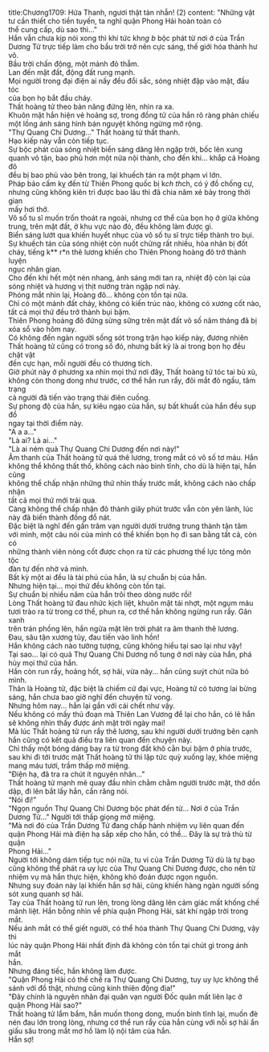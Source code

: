 title:Chương1709: Hứa Thanh, ngươi thật tàn nhẫn! (2)
content:
"Những vật tư cần thiết cho tiền tuyến, ta nghĩ quận Phong Hải hoàn toàn có<br>thể cung cấp, dù sao thì..."<br>Hắn vẫn chưa kịp nói xong thì khí tức kh*ng b* bộc phát từ nơi ở của Trần<br>Dương Tử trực tiếp làm cho bầu trời trở nên cực sáng, thế giới hóa thành hư vô.<br>Bầu trời chấn động, một mảnh đỏ thẫm.<br>Lan đến mặt đất, động đất rung mạnh.<br>Mọi người trong đại điện ai nấy đều đổi sắc, sóng nhiệt đập vào mặt, đầu tóc<br>của bọn họ bắt đầu cháy.<br>Thất hoàng tử theo bản năng đứng lên, nhìn ra xa.<br>Khuôn mặt hắn hiện vẻ hoảng sợ, trong đồng tử của hắn rõ ràng phản chiếu<br>một lồng ánh sáng hình bán nguyệt không ngừng mở rộng.<br>"Thự Quang Chi Dương..." Thất hoàng tử thất thanh.<br>Hạo kiếp này vẫn còn tiếp tục.<br>Sự bộc phát của sóng nhiệt biển sáng dâng lên ngập trời, bốc lên xung<br>quanh vô tận, bao phủ hơn một nửa nội thành, cho đến khi... khắp cả Hoàng đô<br>đều bị bao phủ vào bên trong, lại khuếch tán ra một phạm vi lớn.<br>Pháp bảo cấm kỵ đến từ Thiên Phong quốc bị k*ch th*ch, có ý đồ chống cự,<br>nhưng cũng không kiên trì được bao lâu thì đã chia năm xẻ bảy trong thời gian<br>mấy hơi thở.<br>Vô số tu sĩ muốn trốn thoát ra ngoài, nhưng cơ thể của bọn họ ở giữa không<br>trung, trên mặt đất, ở khu vực nào đó, đều không làm được gì.<br>Biển sáng lướt qua khiến huyết nhục của vô số tu sĩ trực tiếp thành tro bụi.<br>Sự khuếch tán của sóng nhiệt còn nuốt chửng rất nhiều, hỏa nhân bị đốt<br>cháy, tiếng k** r*n thê lương khiến cho Thiên Phong hoàng đô trở thành luyện<br>ngục nhân gian.<br>Cho đến khi hết một nén nhang, ánh sáng mới tan ra, nhiệt độ còn lại của<br>sóng nhiệt và hương vị thịt nướng tràn ngập nơi này.<br>Phóng mắt nhìn lại, Hoàng đô... không còn tồn tại nữa.<br>Chỉ có một mảnh đất cháy, không có kiến trúc nào, không có xương cốt nào,<br>tất cả mọi thứ đều trở thành bụi bặm.<br>Thiên Phong hoàng đô đứng sừng sững trên mặt đất vô số năm tháng đã bị<br>xóa sổ vào hôm nay.<br>Có không đến ngàn người sống sót trong trận hạo kiếp này, đương nhiên<br>Thất hoàng tử cũng có trong số đó, nhưng bất kỳ là ai trong bọn họ đều chật vật<br>đến cực hạn, mỗi người đều có thương tích.<br>Giờ phút này ở phương xa nhìn mọi thứ nơi đây, Thất hoàng tử tóc tai bù xù,<br>không còn thong dong như trước, cơ thể hắn run rẩy, đôi mắt đỏ ngầu, tâm trạng<br>cả người đã tiến vào trạng thái điên cuồng.<br>Sự phong độ của hắn, sự kiêu ngạo của hắn, sự bất khuất của hắn đều sụp đổ<br>ngay tại thời điểm này.<br>"A a a..."<br>"Là ai? Là ai..."<br>"Là ai ném quả Thự Quang Chi Dương đến nơi này!"<br>Âm thanh của Thất hoàng tử quá thê lương, trong mắt có vô số tơ máu. Hắn<br>không thể không thất thố, không cách nào bình tĩnh, cho dù là hiện tại, hắn cũng<br>không thể chấp nhận những thứ nhìn thấy trước mắt, không cách nào chấp nhận<br>tất cả mọi thứ mới trải qua.<br>Càng không thể chấp nhận đô thành giây phút trước vẫn còn yên lành, lúc<br>này đã biến thành đống đổ nát.<br>Đặc biệt là nghĩ đến gần trăm vạn người dưới trướng trung thành tận tâm<br>với mình, một câu nói của mình có thể khiến bọn họ đi san bằng tất cả, còn có<br>những thành viên nòng cốt được chọn ra từ các phương thế lực tông môn tộc<br>đàn tự đến nhờ vả mình.<br>Bất kỳ một ai đều là tài phú của hắn, là sự chuẩn bị của hắn.<br>Nhưng hiện tại… mọi thứ đều không còn tồn tại.<br>Sự chuẩn bị nhiều năm của hắn trôi theo dòng nước rồi!<br>Lòng Thất hoàng tử đau nhức kịch liệt, khuôn mặt tái nhợt, một ngụm máu<br>tươi trào ra từ trong cơ thể, phun ra, cơ thể hắn không ngừng run rẩy. Gân xanh<br>trên trán phồng lên, hắn ngửa mặt lên trời phát ra âm thanh thê lương.<br>Đau, sâu tận xương tủy, đau tiến vào linh hồn!<br>Hắn không cách nào tưởng tượng, cũng không hiểu tại sao lại như vậy!<br>Tại sao... lại có quả Thự Quang Chi Dương nổ tung ở nơi này của hắn, phá<br>hủy mọi thứ của hắn.<br>Hắn còn run rẩy, hoảng hốt, sợ hãi, vừa nãy... hắn cũng suýt chút nữa bỏ<br>mình.<br>Thân là Hoàng tử, đặc biệt là chiếm cứ đại vực, Hoàng tử có tương lai bừng<br>sáng, hắn chưa bao giờ nghĩ đến chuyện tử vong.<br>Nhưng hôm nay... hắn lại gần với cái chết như vậy.<br>Nếu không có mấy thủ đoạn mà Thiên Lan Vương để lại cho hắn, có lẽ hắn<br>sẽ không nhìn thấy được ánh mặt trời ngày mai!<br>Mà lúc Thất hoàng tử run rẩy thê lương, sau khi người dưới trướng bên cạnh<br>hắn cũng có kết quả điều tra liên quan đến chuyện này.<br>Chỉ thấy một bóng dáng bay ra từ trong đất khô cằn bụi bặm ở phía trước,<br>sau khi đi tới trước mặt Thất hoàng tử thì lập tức quỳ xuống lạy, khóe miệng<br>mang máu tươi, trầm thấp mở miệng.<br>"Điện hạ, đã tra ra chút ít nguyên nhân..."<br>Thất hoàng tử mạnh mẽ quay đầu nhìn chằm chằm người trước mặt, thở dồn<br>dập, đi lên bắt lấy hắn, cắn răng nói.<br>“Nói đi!”<br>"Ngọn nguồn Thự Quang Chi Dương bộc phát đến từ... Nơi ở của Trần<br>Dương Tử..." Người tới thấp giọng mở miệng.<br>"Mà nơi đó của Trần Dương Tử đang chấp hành nhiệm vụ liên quan đến<br>quận Phong Hải mà điện hạ sắp xếp cho hắn, có thể... Đây là sự trả thù từ quận<br>Phong Hải..."<br>Người tới không dám tiếp tục nói nữa, tu vi của Trần Dương Tử dù là tự bạo<br>cũng không thể phát ra uy lực của Thự Quang Chi Dương được, cho nên từ<br>nhiệm vụ mà hắn thực hiện, không khó đoán được ngọn nguồn.<br>Nhưng suy đoán này lại khiến hắn sợ hãi, cũng khiến hàng ngàn người sống<br>sót xung quanh sợ hãi.<br>Tay của Thất hoàng tử run lên, trong lòng dâng lên cảm giác mất khống chế<br>mãnh liệt. Hắn bỗng nhìn về phía quận Phong Hải, sát khí ngập trời trong mắt.<br>Nếu ánh mắt có thể giết người, có thể hóa thành Thự Quang Chi Dương, vậy thì<br>lúc này quận Phong Hải nhất định đã không còn tồn tại chút gì trong ánh mắt<br>hắn.<br>Nhưng đáng tiếc, hắn không làm được.<br>"Quận Phong Hải có thể chế ra Thự Quang Chi Dương, tuy uy lực không thể<br>sánh với đồ thật, nhưng cũng kinh thiên động địa!"<br>"Đây chính là nguyên nhân đại quân vạn người Đốc quân mất liên lạc ở<br>quận Phong Hải sao?"<br>Thất hoàng tử lẩm bẩm, hắn muốn thong dong, muốn bình tĩnh lại, muốn đè<br>nén đau lớn trong lòng, nhưng cơ thể run rẩy của hắn cùng với nỗi sợ hãi ẩn<br>giấu sâu trong mắt mơ hồ làm lộ nội tâm của hắn.<br>Hắn sợ!